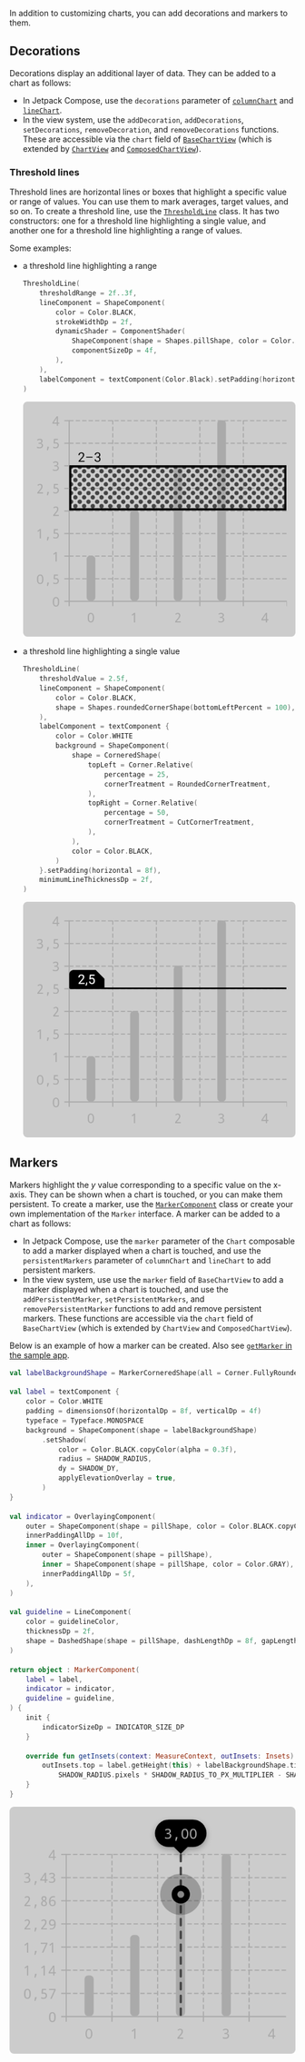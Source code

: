 In addition to customizing charts, you can add decorations and markers to them.

## Decorations

Decorations display an additional layer of data. They can be added to a chart as follows:

- In Jetpack Compose, use the `decorations` parameter of [`columnChart`](https://patrykandpatryk.com/vico/api/vico/compose/com.patrykandpatryk.vico.compose.chart.column/column-chart) and [`lineChart`](https://patrykandpatryk.com/vico/api/vico/compose/com.patrykandpatryk.vico.compose.chart.line/line-chart).
- In the view system, use the `addDecoration`, `addDecorations`, `setDecorations`, `removeDecoration`, and `removeDecorations` functions. These are accessible via the `chart` field of [`BaseChartView`](https://patrykandpatryk.com/vico/api/vico/view/com.patrykandpatryk.vico.view.chart/-base-chart-view/) (which is extended by [`ChartView`](https://patrykandpatryk.com/vico/api/vico/view/com.patrykandpatryk.vico.view.chart/-chart-view/) and [`ComposedChartView`](https://patrykandpatryk.com/vico/api/vico/view/com.patrykandpatryk.vico.view.chart/-composed-chart-view/)).

### Threshold lines

Threshold lines are horizontal lines or boxes that highlight a specific value or range of values. You can use them to mark averages, target values, and so on. To create a threshold line, use the [`ThresholdLine`](https://patrykandpatryk.com/vico/api/vico/core/com.patrykandpatryk.vico.core.chart.decoration/-threshold-line/) class. It has two constructors: one for a threshold line highlighting a single value, and another one for a threshold line highlighting a range of values.

Some examples:

- a threshold line highlighting a range

    ```kotlin
    ThresholdLine(
        thresholdRange = 2f..3f,
        lineComponent = ShapeComponent(
            color = Color.BLACK,
            strokeWidthDp = 2f,
            dynamicShader = ComponentShader(
                ShapeComponent(shape = Shapes.pillShape, color = Color.DKGRAY),
                componentSizeDp = 4f,
            ),
        ),
        labelComponent = textComponent(Color.Black).setPadding(horizontal = 8f),
    )
    ```

    ![](../images/range-threshold-line.png)

- a threshold line highlighting a single value

    ```kotlin
    ThresholdLine(
        thresholdValue = 2.5f,
        lineComponent = ShapeComponent(
            color = Color.BLACK,
            shape = Shapes.roundedCornerShape(bottomLeftPercent = 100),
        ),
        labelComponent = textComponent {
            color = Color.WHITE
            background = ShapeComponent(
                shape = CorneredShape(
                    topLeft = Corner.Relative(
                        percentage = 25,
                        cornerTreatment = RoundedCornerTreatment,
                    ),
                    topRight = Corner.Relative(
                        percentage = 50,
                        cornerTreatment = CutCornerTreatment,
                    ),
                ),
                color = Color.BLACK,
            )
        }.setPadding(horizontal = 8f),
        minimumLineThicknessDp = 2f,
    )
    ```

    ![](../images/single-value-threshold-line.png)

## Markers

Markers highlight the _y_ value corresponding to a specific value on the x-axis. They can be shown when a chart is touched, or you can make them persistent. To create a marker, use the [`MarkerComponent`](https://patrykandpatryk.com/vico/api/vico/core/com.patrykandpatryk.vico.core.component.marker/-marker-component/) class or create your own implementation of the `Marker` interface. A marker can be added to a chart as follows:

- In Jetpack Compose, use the `marker` parameter of the `Chart` composable to add a marker displayed when a chart is touched, and use the `persistentMarkers` parameter of `columnChart` and `lineChart` to add persistent markers.
- In the view system, use use the `marker` field of `BaseChartView` to add a marker displayed when a chart is touched, and use the `addPersistentMarker`, `setPersistentMarkers`, and `removePersistentMarker` functions to add and remove persistent markers. These functions are accessible via the `chart` field of `BaseChartView` (which is extended by `ChartView` and `ComposedChartView`).

Below is an example of how a marker can be created. Also see [`getMarker` in the sample app](https://github.com/patrykandpatryk/vico/blob/master/sample/src/main/java/com/patrykandpatryk/vico/sample/component/Marker.kt#L38).

```kotlin
val labelBackgroundShape = MarkerCorneredShape(all = Corner.FullyRounded)

val label = textComponent {
    color = Color.WHITE
    padding = dimensionsOf(horizontalDp = 8f, verticalDp = 4f)
    typeface = Typeface.MONOSPACE
    background = ShapeComponent(shape = labelBackgroundShape)
        .setShadow(
            color = Color.BLACK.copyColor(alpha = 0.3f),
            radius = SHADOW_RADIUS,
            dy = SHADOW_DY,
            applyElevationOverlay = true,
        )
}

val indicator = OverlayingComponent(
    outer = ShapeComponent(shape = pillShape, color = Color.BLACK.copyColor(alpha = 0.25f)),
    innerPaddingAllDp = 10f,
    inner = OverlayingComponent(
        outer = ShapeComponent(shape = pillShape),
        inner = ShapeComponent(shape = pillShape, color = Color.GRAY),
        innerPaddingAllDp = 5f,
    ),
)

val guideline = LineComponent(
    color = guidelineColor,
    thicknessDp = 2f,
    shape = DashedShape(shape = pillShape, dashLengthDp = 8f, gapLengthDp = 4f),
)

return object : MarkerComponent(
    label = label,
    indicator = indicator,
    guideline = guideline,
) {
    init {
        indicatorSizeDp = INDICATOR_SIZE_DP
    }

    override fun getInsets(context: MeasureContext, outInsets: Insets) = with(context) {
        outInsets.top = label.getHeight(this) + labelBackgroundShape.tickSizeDp.pixels +
            SHADOW_RADIUS.pixels * SHADOW_RADIUS_TO_PX_MULTIPLIER - SHADOW_DY.pixels
    }
}
```

![](../images/marker.png)
